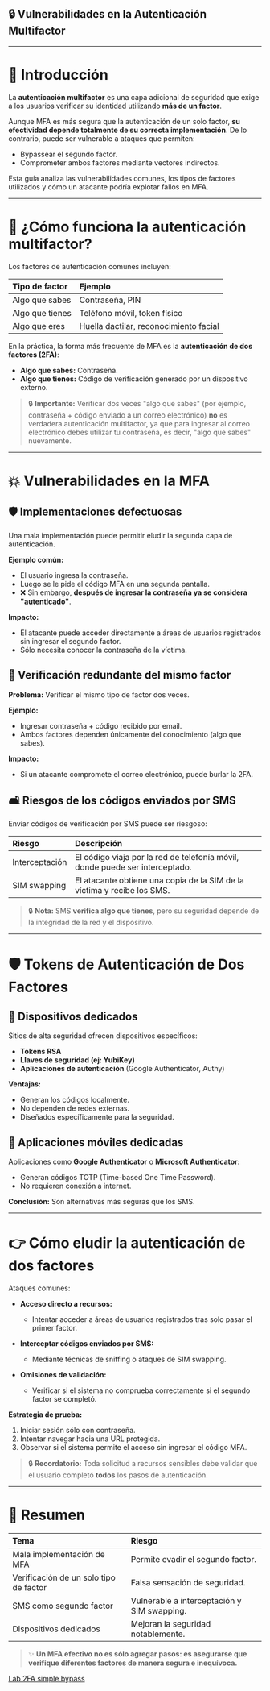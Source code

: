 ## 🔒 Vulnerabilidades en la Autenticación Multifactor

---

# 🔐 Introducción

La **autenticación multifactor** es una capa adicional de seguridad que exige a los usuarios verificar su identidad utilizando **más de un factor**.

Aunque MFA es más segura que la autenticación de un solo factor, **su efectividad depende totalmente de su correcta implementación**. De lo contrario, puede ser vulnerable a ataques que permiten:

- Bypassear el segundo factor.
- Comprometer ambos factores mediante vectores indirectos.

Esta guía analiza las vulnerabilidades comunes, los tipos de factores utilizados y cómo un atacante podría explotar fallos en MFA.

---

# 🧰 ¿Cómo funciona la autenticación multifactor?

Los factores de autenticación comunes incluyen:

| Tipo de factor | Ejemplo |
|:---------------|:--------|
| Algo que sabes | Contraseña, PIN |
| Algo que tienes | Teléfono móvil, token físico |
| Algo que eres | Huella dactilar, reconocimiento facial |


En la práctica, la forma más frecuente de MFA es la **autenticación de dos factores (2FA)**:

- **Algo que sabes:** Contraseña.
- **Algo que tienes:** Código de verificación generado por un dispositivo externo.


> 🔒 **Importante:** Verificar dos veces "algo que sabes" (por ejemplo, contraseña + código enviado a un correo electrónico) **no** es verdadera autenticación multifactor, ya que para ingresar al correo electrónico debes utilizar tu contraseña, es decir, "algo que sabes" nuevamente.


---

# 💥 Vulnerabilidades en la MFA

## 🛡️ Implementaciones defectuosas

Una mala implementación puede permitir eludir la segunda capa de autenticación.

**Ejemplo común:**

- El usuario ingresa la contraseña.
- Luego se le pide el código MFA en una segunda pantalla.
- ❌ Sin embargo, **después de ingresar la contraseña ya se considera "autenticado"**.

**Impacto:**

- El atacante puede acceder directamente a áreas de usuarios registrados sin ingresar el segundo factor.
- Sólo necesita conocer la contraseña de la víctima.



## 🚫 Verificación redundante del mismo factor

**Problema:** Verificar el mismo tipo de factor dos veces.

**Ejemplo:**

- Ingresar contraseña + código recibido por email.
- Ambos factores dependen únicamente del conocimiento (algo que sabes).

**Impacto:**

- Si un atacante compromete el correo electrónico, puede burlar la 2FA.



## 🛋️ Riesgos de los códigos enviados por SMS

Enviar códigos de verificación por SMS puede ser riesgoso:

| Riesgo | Descripción |
|:------|:------------|
| Interceptación | El código viaja por la red de telefonía móvil, donde puede ser interceptado. |
| SIM swapping | El atacante obtiene una copia de la SIM de la víctima y recibe los SMS. |



> 🔒 **Nota:** SMS **verifica algo que tienes**, pero su seguridad depende de la integridad de la red y el dispositivo.

---

# 🛡️ Tokens de Autenticación de Dos Factores

## 🔐 Dispositivos dedicados

Sitios de alta seguridad ofrecen dispositivos específicos:

- **Tokens RSA**
- **Llaves de seguridad (ej: YubiKey)**
- **Aplicaciones de autenticación** (Google Authenticator, Authy)

**Ventajas:**

- Generan los códigos localmente.
- No dependen de redes externas.
- Diseñados específicamente para la seguridad.


## 📱 Aplicaciones móviles dedicadas

Aplicaciones como **Google Authenticator** o **Microsoft Authenticator**:

- Generan códigos TOTP (Time-based One Time Password).
- No requieren conexión a internet.

**Conclusión:** Son alternativas más seguras que los SMS.



---

# 👉 Cómo eludir la autenticación de dos factores

Ataques comunes:

- **Acceso directo a recursos:**
  - Intentar acceder a áreas de usuarios registrados tras solo pasar el primer factor.

- **Interceptar códigos enviados por SMS:**
  - Mediante técnicas de sniffing o ataques de SIM swapping.

- **Omisiones de validación:**
  - Verificar si el sistema no comprueba correctamente si el segundo factor se completó.

**Estrategia de prueba:**

1. Iniciar sesión sólo con contraseña.
2. Intentar navegar hacia una URL protegida.
3. Observar si el sistema permite el acceso sin ingresar el código MFA.


> 🔒 **Recordatorio:** Toda solicitud a recursos sensibles debe validar que el usuario completó **todos** los pasos de autenticación.



---

# 💬 Resumen

| Tema | Riesgo |
|:----|:------|
| Mala implementación de MFA | Permite evadir el segundo factor. |
| Verificación de un solo tipo de factor | Falsa sensación de seguridad. |
| SMS como segundo factor | Vulnerable a interceptación y SIM swapping. |
| Dispositivos dedicados | Mejoran la seguridad notablemente. |


> ✨ **Un MFA efectivo no es sólo agregar pasos: es asegurarse que verifique diferentes factores de manera segura e inequívoca.**


[Lab 2FA simple bypass](1_2FA_simple_bypass.md)


